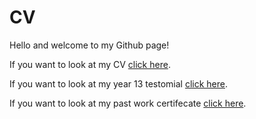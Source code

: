 # CV
Hello and welcome to my Github page!

If you want to look at my CV [click here](https://github.com/watefeenex/CV/blob/master/Files/Nipun_Jasti_Curriculum_Vitae.PDF).

If you want to look at my year 13 testomial [click here](https://github.com/watefeenex/CV/blob/master/Files/Testimonial%20MRGS.jpg).

If you want to look at my past work certifecate [click here](https://github.com/watefeenex/CV/blob/master/Files/Nipun_TO_WHOM_IT_MAY_CONCERN.PDF).
